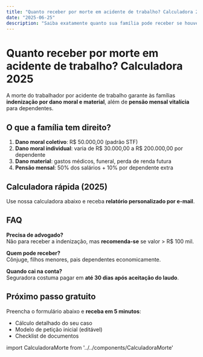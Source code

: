```yaml
---
title: "Quanto receber por morte em acidente de trabalho? Calculadora 2025"
date: "2025-06-25"
description: "Saiba exatamente quanto sua família pode receber se houver morte por acidente de trabalho. Calculadora gratuita + modelo de petição."
---
```


# Quanto receber por morte em acidente de trabalho? Calculadora 2025

A morte do trabalhador por acidente de trabalho garante às famílias **indenização por dano moral e material**, além de **pensão mensal vitalícia** para dependentes.

## O que a família tem direito?

1. **Dano moral coletivo**: R$ 50.000,00 (padrão STF)
2. **Dano moral individual**: varia de R$ 30.000,00 a R$ 200.000,00 por dependente
3. **Dano material**: gastos médicos, funeral, perda de renda futura
4. **Pensão mensal**: 50% dos salários + 10% por dependente extra

## Calculadora rápida (2025)

Use nossa calculadora abaixo e receba **relatório personalizado por e-mail**.

## FAQ

**Precisa de advogado?**  
Não para receber a indenização, mas **recomenda-se** se valor &gt; R$ 100 mil.

**Quem pode receber?**  
Cônjuge, filhos menores, pais dependentes economicamente.

**Quando cai na conta?**  
Seguradora costuma pagar em **até 30 dias após aceitação do laudo**.

## Próximo passo gratuito

Preencha o formulário abaixo e **receba em 5 minutos**:
- Cálculo detalhado do seu caso
- Modelo de petição inicial (editável)
- Checklist de documentos

import CalculadoraMorte from '../../components/CalculadoraMorte'

<CalculadoraMorte />
